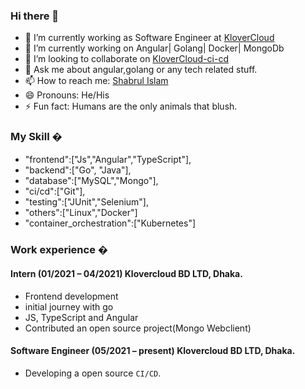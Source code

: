   ### Hi there 👋

  - 🔭 I’m currently working as Software Engineer at <a href="https://klovercloud.com/" rel="nofollow">KloverCloud</a>
  - 🌱 I’m currently working on Angular| Golang| Docker| MongoDb
  - 👯 I’m looking to collaborate on <a href="https://github.com/klovercloud-ci-cd" rel="nofollow">KloverCloud-ci-cd</a>
  - 💬 Ask me about angular,golang or any tech related stuff.
  - 📫 How to reach me: <a href="https://www.linkedin.com/in/md-shabrul-islam-235baa194/" rel="nofollow">Shabrul Islam</a>
  - 😄 Pronouns: He/His
  - ⚡ Fun fact: Humans are the only animals that blush.


  ### My Skill �
  - "frontend":["Js","Angular","TypeScript"],
  - "backend":["Go", "Java"],
  - "database":["MySQL","Mongo"],
  - "ci/cd":["Git"],
  - "testing":["JUnit","Selenium"],
  - "others":["Linux","Docker"]
  - "container_orchestration":["Kubernetes"]


### Work experience �
 #### Intern (01/2021 – 04/2021) Klovercloud BD LTD, Dhaka.

- Frontend development
- initial journey with go
- JS, TypeScript and Angular
- Contributed an open source project(Mongo Webclient)
  
  
  
  
 #### Software Engineer (05/2021 – present) Klovercloud BD LTD, Dhaka.

- Developing a open source ```CI/CD```.
